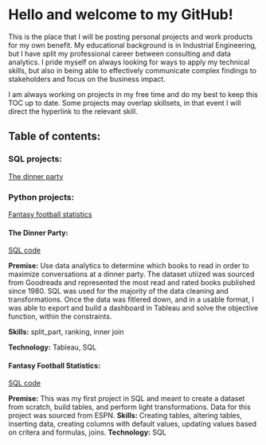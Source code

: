 # Hello and welcome to my GitHub!

This is the place that I will be posting personal projects and work products for my own benefit. My educational background is in Industrial Engineering, but I have split my professional career between consulting and data analytics. I pride myself on always looking for ways to apply my technical skills, but also in being able to effectively communicate complex findings to stakeholders and focus on the business impact.

I am always working on projects in my free time and do my best to keep this TOC up to date. Some projects may overlap skillsets, in that event I will direct the hyperlink to the relevant skill.

## Table of contents:

### SQL projects:

[The dinner party](https://github.com/msg5311/DemoGitProjects/edit/main/README.md#the-dinner-party)

### Python projects:

[Fantasy football statistics](https://github.com/msg5311/DemoGitProjects/blob/main/NYJ/NYJ_combined_stats.sql)

#### The Dinner Party:

[SQL code](https://github.com/msg5311/DemoGitProjects/blob/main/Dinner%20Party/GoodreadsUpload.sql)

**Premise:** Use data analytics to determine which books to read in order to maximize conversations at a dinner party. The dataset utiized was sourced from Goodreads and represented the most read and rated books published since 1980. SQL was used for the majority of the data cleaning and transformations. Once the data was fitlered down, and in a usable format, I was able to export and build a dashboard in Tableau and solve the objective function, within the constraints. 

**Skills:** split_part, ranking, inner join

**Technology:** Tableau, SQL

#### Fantasy Football Statistics:

[SQL code](https://github.com/msg5311/DemoGitProjects/blob/main/NYJ/NYJ_combined_stats.sql)

**Premise:** This was my first project in SQL and meant to create a dataset from scratch, build tables, and perform light transformations. Data for this project was sourced from ESPN.
**Skills:** Creating tables, altering tables, inserting data, creating columns with default values, updating values based on critera and formulas, joins.
**Technology:** SQL







